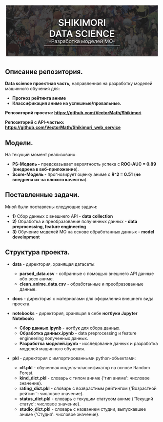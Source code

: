 <p align="center">
  <img src="https://github.com/VectorMath/Shikimori_DS/blob/master/docs/github_logo.png" />
</p>

## Описание репозитория.
**Data science проектная часть,** направленная на разработку моделей машинного обучения для:
  * **Прогноз рейтинга аниме**
  * **Классификация аниме на успешные/провальные.** 
  
  
  
**Репозиторий проекта: https://github.com/VectorMath/Shikimori**

**Репозиторий с API-частью: https://github.com/VectorMath/Shikimori_web_service**

## Модели.
На текущий момент реализовано:
  * **PS-Модель -** предсказывает вероятность успеха с **ROC-AUC = 0.89** (**внедрена в веб-приложение**).
  * **Score-Модель -** прогнозирует оценку аниме с **R^2 = 0.51** (**не внедрена из-за плохого качества**).

## Поставленные задачи.
Мной были поставлены следующие задачи:
  * **1)** Сбор данных с внешнего API - **data collection**
  * **2)** Обработка и преобразование полученных данных - **data preprocessing, feature engineering**
  * **3)** Обучение моделей МО на основе обработанных данных - **model development**
  
## Структура проекта.

* **data** - директория, хранящая датасеты:
   * **parsed_data.csv** - собранные с помощью внешнего API данные обо всех аниме.
   * **clean_anime_data.csv** - обработанные и преобразованные данные.
   
   
 * **docs** - директория с материалами для оформления внешнего вида проекта.
 
 
 * **notebooks** - директория, хранящая в себе **нотбуки Jupyter Notebook:**
   * **Сбор данных.ipynb** - нотбук для сбора данных.
   * **Обработка данных.ipynb** - data preprocessing и feature engineering полученных данных.
   * **Разработка моделей.ipynb** - исследование данных и разработка моделей машинного обучения.
   
* **pkl** - директория с импортированными python-объектами:
  * **clf.pkl** - обученная модель-классификатор на основе Random Forest.
  * **kind_dict.pkl** - словарь с типом аниме {'тип аниме': числовое значение}.
  * **rating_dict.pkl** - словарь с возврастным рейтингом {'Возрастной рейтинг': числовое значение}.
  * **status_dict.pkl** - словарь с текущим статусом аниме {'Текущий статус': числовое значение}.
  * **studio_dict.pkl** - словарь с названием студии, выпускавшее аниме {'Студия': числовое значение}.
   
